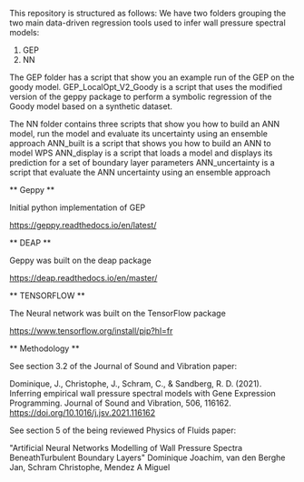 This repository is structured as follows:
We have two folders grouping the two main data-driven regression tools used to infer wall pressure spectral models:

1) GEP 
2) NN

The GEP folder has a script that show you an example run of the GEP on the goody model.
GEP_LocalOpt_V2_Goody is a script that uses the modified version of the geppy package to perform a symbolic regression of the Goody model based on a synthetic dataset.

The NN folder contains three scripts that show you how to build an ANN model, run the model and evaluate its uncertainty using an ensemble approach
ANN_built is a script that shows you how to build an ANN to model WPS
ANN_display is a script that loads a model and displays its prediction for a set of boundary layer parameters
ANN_uncertainty is a script that evaluate the ANN uncertainty using an ensemble approach


** Geppy **

Initial python implementation of GEP 

https://geppy.readthedocs.io/en/latest/

** DEAP **

Geppy was built on the deap package

https://deap.readthedocs.io/en/master/

** TENSORFLOW **

The Neural network was built on the TensorFlow package 

https://www.tensorflow.org/install/pip?hl=fr

** Methodology **

See section 3.2 of the Journal of Sound and Vibration paper:

Dominique, J., Christophe, J., Schram, C., & Sandberg, R. D. (2021). Inferring empirical wall pressure spectral models with Gene Expression Programming. Journal of Sound and Vibration, 506, 116162.
https://doi.org/10.1016/j.jsv.2021.116162

See section 5 of the being reviewed Physics of Fluids paper:

"Artificial Neural Networks Modelling of Wall Pressure Spectra BeneathTurbulent Boundary Layers" 
Dominique Joachim, van den Berghe Jan, Schram Christophe, Mendez A Miguel
